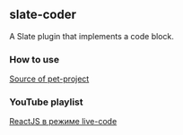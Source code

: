 ## slate-coder

A Slate plugin that implements a code block.

### How to use

[Source of pet-project](https://github.com/comerc/minsk4/blob/master/src/components/Editor/Editor.tsx)

### YouTube playlist

[ReactJS в режиме live-code](https://www.youtube.com/playlist?list=PLMAOL6NXxmshAD1SxMElU1cWPfqvBnxQG)
